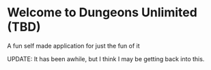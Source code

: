 # Welcome to Dungeons Unlimited (TBD)

A fun self made application for just the fun of it

UPDATE: It has been awhile, but I think I may be getting back into this.